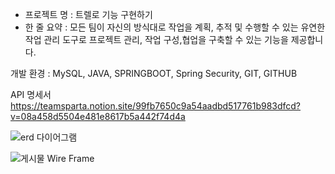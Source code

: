 - 프로젝트 명 : 트렐로 기능 구현하기
- 한 줄 요약 : 모든 팀이 자신의 방식대로 작업을 계획, 추적 및 수행할 수 있는 유연한 작업 관리 도구로 프로젝트 관리, 작업 구성,협업을 구축할 수 있는 기능을 제공합니다.

개발 환경 : MySQL, JAVA, SPRINGBOOT, Spring Security, GIT, GITHUB


API 명세서
https://teamsparta.notion.site/99fb7650c9a54aadbd517761b983dfcd?v=08a458d5504e481e8617b5a442f74d4a



![erd 다이어그램](https://github.com/Trello-Project-sparta/Trello-Project/assets/118720175/09e4d2d2-df4c-4b53-b18a-f72fcfd9d695)




![게시물 Wire Frame](https://github.com/Trello-Project-sparta/Trello-Project/assets/118720175/6a2a1391-7cf2-463d-a656-be62c33f8cf4)
